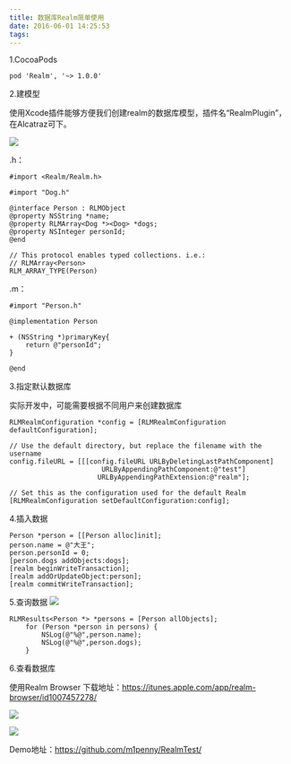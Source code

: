 ```yaml
---
title: 数据库Realm简单使用
date: 2016-06-01 14:25:53
tags:
---
```

1.CocoaPods
```ios
pod 'Realm', '~> 1.0.0'
```
2.建模型

使用Xcode插件能够方便我们创建realm的数据库模型，插件名“RealmPlugin”，在Alcatraz可下。

![](http://o7awmhryr.bkt.clouddn.com/780CA48C-752F-49BE-B6D1-F669A164FE92.png)
<!-- more -->
.h：
```ios
#import <Realm/Realm.h>

#import "Dog.h"

@interface Person : RLMObject
@property NSString *name;
@property RLMArray<Dog *><Dog> *dogs;
@property NSInteger personId;
@end

// This protocol enables typed collections. i.e.:
// RLMArray<Person>
RLM_ARRAY_TYPE(Person)
```
.m：
```ios
#import "Person.h"

@implementation Person

+ (NSString *)primaryKey{
    return @"personId";
}

@end
```
3.指定默认数据库

实际开发中，可能需要根据不同用户来创建数据库
```ios
RLMRealmConfiguration *config = [RLMRealmConfiguration defaultConfiguration];
    
// Use the default directory, but replace the filename with the username
config.fileURL = [[[config.fileURL URLByDeletingLastPathComponent]
                       URLByAppendingPathComponent:@"test"]
                      URLByAppendingPathExtension:@"realm"];
    
// Set this as the configuration used for the default Realm
[RLMRealmConfiguration setDefaultConfiguration:config];
```
4.插入数据
```ios
Person *person = [[Person alloc]init];
person.name = @"大王";
person.personId = 0;
[person.dogs addObjects:dogs];
[realm beginWriteTransaction];
[realm addOrUpdateObject:person];
[realm commitWriteTransaction];
```
5.查询数据
![](http://o7awmhryr.bkt.clouddn.com/5CCD477F-58A7-44A1-8BE3-44519657BF84.png)
```ios
RLMResults<Person *> *persons = [Person allObjects];
    for (Person *person in persons) {
        NSLog(@"%@",person.name);
        NSLog(@"%@",person.dogs);
    }
```
6.查看数据库

使用Realm Browser
下载地址：<https://itunes.apple.com/app/realm-browser/id1007457278/>

![](http://o7awmhryr.bkt.clouddn.com/A779C5BD-2E43-4E5F-88B9-FA419DE0E3B6.png)

![](http://o7awmhryr.bkt.clouddn.com/1AB20279-8FF5-49EA-9888-87E560A2AEFF.png)

Demo地址：<https://github.com/m1penny/RealmTest/>
